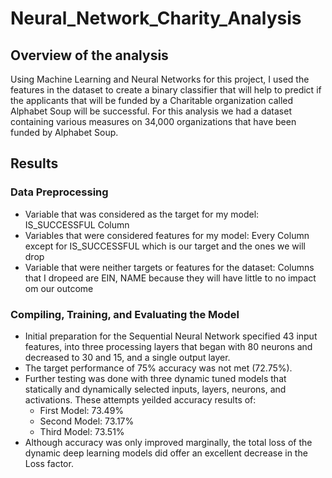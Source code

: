 # Neural_Network_Charity_Analysis

## Overview of the analysis
Using Machine Learning and Neural Networks for this project, I used the features in the dataset to create a binary classifier that will help to predict if the applicants that will be funded by a Charitable organization called Alphabet Soup will be successful. For this analysis we had a dataset containing various measures on 34,000 organizations that have been funded by Alphabet Soup.

## Results
### Data Preprocessing

* Variable that was considered as the target for my model: IS_SUCCESSFUL Column
* Variables that were considered features for my model: Every Column except for IS_SUCCESSFUL which is our target and the ones we will drop
* Variable that were neither targets or features for the dataset: Columns that I dropeed are EIN, NAME because they will have little to no impact om our outcome

### Compiling, Training, and Evaluating the Model

* Initial preparation for the Sequential Neural Network specified 43 input features, into three processing layers that began with 80 neurons and decreased to 30 and 15, and a single output layer.
* The target performance of 75% accuracy was not met (72.75%).
* Further testing was done with three dynamic tuned models that statically and dynamically selected inputs, layers, neurons, and activations. These attempts yeilded accuracy results of:
  * First Model: 73.49%
  * Second Model: 73.17%
  * Third Model: 73.51%
* Although accuracy was only improved marginally, the total loss of the dynamic deep learning models did offer an excellent decrease in the Loss factor.
